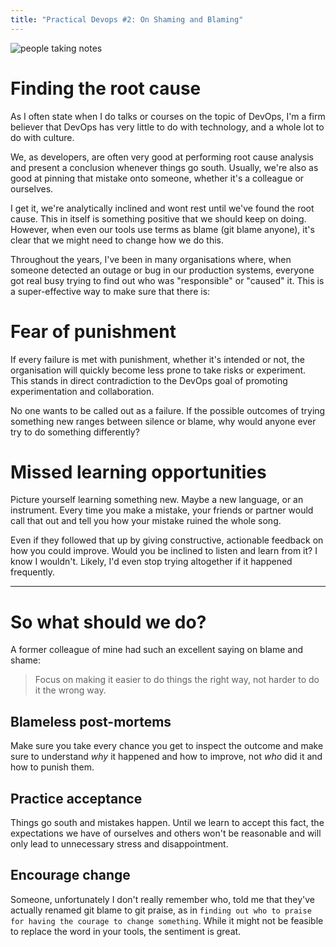 ```yaml
---
title: "Practical Devops #2: On Shaming and Blaming"
---
```


![people taking notes](/images/practical-devops-2-cover.jpeg)

# Finding the root cause
As I often state when I do talks or courses on the topic of DevOps, I'm a firm believer that DevOps has very little to do with technology, and a whole lot to do with culture.

We, as developers, are often very good at performing root cause analysis and present a conclusion whenever things go south. Usually, we're also as good at pinning that mistake onto someone, whether it's a colleague or ourselves.

I get it, we're analytically inclined and wont rest until we've found the root cause. This in itself is something positive that we should keep on doing. However, when even our tools use terms as blame (git blame anyone), it's clear that we might need to change how we do this.

Throughout the years, I've been in many organisations where, when someone detected an outage or bug in our production systems, everyone got real busy trying to find out who was "responsible" or "caused" it. This is a super-effective way to make sure that there is:

# Fear of punishment

If every failure is met with punishment, whether it's intended or not, the organisation will quickly become less prone to take risks or experiment. This stands in direct contradiction to the DevOps goal of promoting experimentation and collaboration.

No one wants to be called out as a failure. If the possible outcomes of trying something new ranges between silence or blame, why would anyone ever try to do something differently?

# Missed learning opportunities

Picture yourself learning something new. Maybe a new language, or an instrument. Every time you make a mistake, your friends or partner would call that out and tell you how your mistake ruined the whole song.

Even if they followed that up by giving constructive, actionable feedback on how you could improve. Would you be inclined to listen and learn from it? I know I wouldn't. Likely, I'd even stop trying altogether if it happened frequently.

---

# So what should we do?

A former colleague of mine had such an excellent saying on blame and shame:

> Focus on making it easier to do things the right way, not harder to do it the wrong way.

## Blameless post-mortems

Make sure you take every chance you get to inspect the outcome and make sure to understand *why* it happened and how to improve, not *who* did it and how to punish them.

## Practice acceptance

Things go south and mistakes happen. Until we learn to accept this fact, the expectations we have of ourselves and others won't be reasonable and will only lead to unnecessary stress and disappointment.

## Encourage change

Someone, unfortunately I don't really remember who, told me that they've actually renamed git blame to git praise, as in `finding out who to praise for having the courage to change something`. While it might not be feasible to replace the word in your tools, the sentiment is great. 
